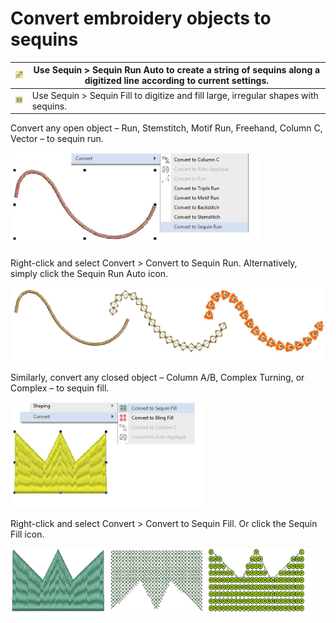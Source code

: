 # Convert embroidery objects to sequins

| ![SequinRunAuto.png](assets/SequinRunAuto.png)     | Use Sequin > Sequin Run Auto to create a string of sequins along a digitized line according to current settings. |
| -------------------------------------------------- | ---------------------------------------------------------------------------------------------------------------- |
| ![SequinFill00075.png](assets/SequinFill00075.png) | Use Sequin > Sequin Fill to digitize and fill large, irregular shapes with sequins.                              |

Convert any open object – Run, Stemstitch, Motif Run, Freehand, Column C, Vector – to sequin run.

![ConvertInputCToSequinRunA.png](assets/ConvertInputCToSequinRunA.png)

Right-click and select Convert > Convert to Sequin Run. Alternatively, simply click the Sequin Run Auto icon.

![ConvertInputCToSequinRun.png](assets/ConvertInputCToSequinRun.png)

Similarly, convert any closed object – Column A/B, Complex Turning, or Complex – to sequin fill.

![ConvertFillToSequinFillA.png](assets/ConvertFillToSequinFillA.png)

Right-click and select Convert > Convert to Sequin Fill. Or click the Sequin Fill icon.

![ConvertFillToSequinFill.png](assets/ConvertFillToSequinFill.png)
